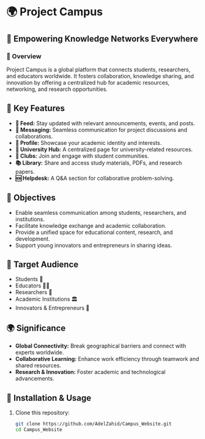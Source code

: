 # 🌍 Project Campus  

## 🚀 Empowering Knowledge Networks Everywhere  

### 📌 Overview  
Project Campus is a global platform that connects students, researchers, and educators worldwide. It fosters collaboration, knowledge sharing, and innovation by offering a centralized hub for academic resources, networking, and research opportunities.  

## 🎯 Key Features  
- **📢 Feed:** Stay updated with relevant announcements, events, and posts.  
- **💬 Messaging:** Seamless communication for project discussions and collaborations.  
- **👤 Profile:** Showcase your academic identity and interests.  
- **🏫 University Hub:** A centralized page for university-related resources.  
- **📌 Clubs:** Join and engage with student communities.  
- **📚 Library:** Share and access study materials, PDFs, and research papers.  
- **🆘 Helpdesk:** A Q&A section for collaborative problem-solving.  

## 🎯 Objectives  
- Enable seamless communication among students, researchers, and institutions.  
- Facilitate knowledge exchange and academic collaboration.  
- Provide a unified space for educational content, research, and development.  
- Support young innovators and entrepreneurs in sharing ideas.  

## 🏫 Target Audience  
- Students 📖  
- Educators 👩‍🏫  
- Researchers 🔬  
- Academic Institutions 🏛️  
- Innovators & Entrepreneurs 🚀  

## 🌍 Significance  
- **Global Connectivity:** Break geographical barriers and connect with experts worldwide.  
- **Collaborative Learning:** Enhance work efficiency through teamwork and shared resources.  
- **Research & Innovation:** Foster academic and technological advancements.  

## 📂 Installation & Usage  
1. Clone this repository:  
   ```bash
   git clone https://github.com/AdelZahid/Campus_Website.git
   cd Campus_Website

